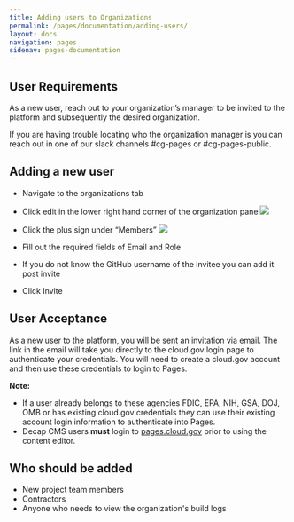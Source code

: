 ```yaml
---
title: Adding users to Organizations
permalink: /pages/documentation/adding-users/
layout: docs
navigation: pages
sidenav: pages-documentation
---
```



## User Requirements

As a new user, reach out to your organization’s manager to be invited to the platform and subsequently the desired organization. 

If you are having trouble locating who the organization manager is you can reach out in one of our slack channels #cg-pages or #cg-pages-public.

## Adding a new user

- Navigate to the organizations tab
- Click edit in the lower right hand corner of the organization pane
  <img src="{{ site.baseurl }}/assets/images/pages/edit_organizations.png"/>

- Click the plus sign under “Members” 
  <img src="{{ site.baseurl }}/assets/images/pages/add_user.png"/>

- Fill out the required fields of Email and Role
 * If you do not know the GitHub username of the invitee you can add it post invite

- Click Invite

## User Acceptance

As a new user to the platform, you will be sent an invitation via email. The link in the email will take you directly to the cloud.gov login page to authenticate your credentials.  You will need to create a cloud.gov account and then use these credentials to login to Pages. 

**Note:** 
* If a user already belongs to these agencies FDIC, EPA, NIH, GSA, DOJ, OMB or has existing cloud.gov credentials they can use their existing account login information to authenticate into Pages.
* Decap CMS users **must** login to [pages.cloud.gov](https://pages.cloud.gov/) prior to using the content editor.

## Who should be added

* New project team members
* Contractors
* Anyone who needs to view the organization's build logs


